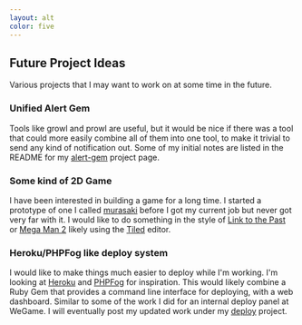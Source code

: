 ```yaml
---
layout: alt
color: five
---
```

## Future Project Ideas

Various projects that I may want to work on at some time in the future.

### Unified Alert Gem

Tools like growl and prowl are useful, but it would be nice if there was a tool that could more easily combine all of them into one tool, to make it trivial to send any kind of notification out. Some of my initial notes are listed in the README for my [alert-gem](https://github.com/kfdm/alert-gem#readme) project page.

### Some kind of 2D Game

I have been interested in building a game for a long time. I started a prototype of one I called [murasaki](http://www.wegame.com/view/murasaki/) before I got my current job but never got very far with it. I would like to do something in the style of [Link to the Past](http://en.wikipedia.org/wiki/The_Legend_of_Zelda:_A_Link_to_the_Past) or [Mega Man 2](http://en.wikipedia.org/wiki/Mega_Man_2) likely using the [Tiled](http://www.mapeditor.org/) editor.

### Heroku/PHPFog like deploy system

I would like to make things much easier to deploy while I'm working. I'm looking at [Heroku](http://www.heroku.com/) and [PHPFog](https://www.phpfog.com/) for inspiration. This would likely combine a Ruby Gem that provides a command line interface for deploying, with a web dashboard. Similar to some of the work I did for an internal deploy panel at WeGame. I will eventually post my updated work under my [deploy](https://github.com/kfdm/deploy) project.